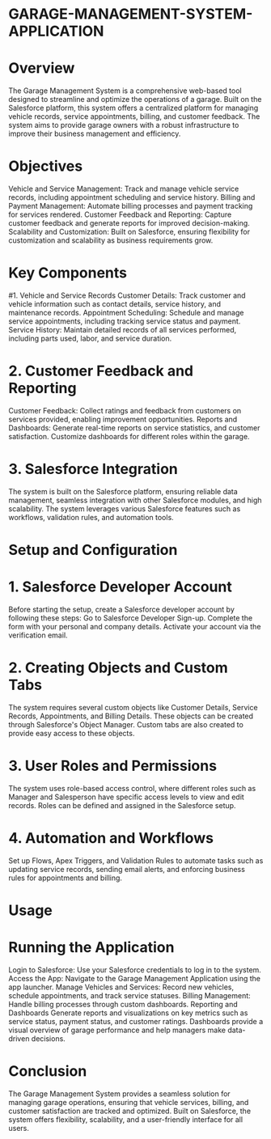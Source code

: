 # GARAGE-MANAGEMENT-SYSTEM-APPLICATION

# Overview
The Garage Management System is a comprehensive web-based tool designed to streamline and optimize the operations of a garage. Built on the Salesforce platform, this system offers a centralized platform for managing vehicle records, service appointments, billing, and customer feedback. The system aims to provide garage owners with a robust infrastructure to improve their business management and efficiency.

# Objectives
Vehicle and Service Management: Track and manage vehicle service records, including appointment scheduling and service history.
Billing and Payment Management: Automate billing processes and payment tracking for services rendered.
Customer Feedback and Reporting: Capture customer feedback and generate reports for improved decision-making.
Scalability and Customization: Built on Salesforce, ensuring flexibility for customization and scalability as business requirements grow.

# Key Components
#1. Vehicle and Service Records
Customer Details: Track customer and vehicle information such as contact details, service history, and maintenance records.
Appointment Scheduling: Schedule and manage service appointments, including tracking service status and payment.
Service History: Maintain detailed records of all services performed, including parts used, labor, and service duration.
# 2. Customer Feedback and Reporting
Customer Feedback: Collect ratings and feedback from customers on services provided, enabling improvement opportunities.
Reports and Dashboards: Generate real-time reports on service statistics, and customer satisfaction. Customize dashboards for different roles within the garage.
# 3. Salesforce Integration
The system is built on the Salesforce platform, ensuring reliable data management, seamless integration with other Salesforce modules, and high scalability. The system leverages various Salesforce features such as workflows, validation rules, and automation tools.

# Setup and Configuration
# 1. Salesforce Developer Account
Before starting the setup, create a Salesforce developer account by following these steps:
Go to Salesforce Developer Sign-up.
Complete the form with your personal and company details.
Activate your account via the verification email.
# 2. Creating Objects and Custom Tabs
The system requires several custom objects like Customer Details, Service Records, Appointments, and Billing Details. These objects can be created through Salesforce's Object Manager. Custom tabs are also created to provide easy access to these objects.
# 3. User Roles and Permissions
The system uses role-based access control, where different roles such as Manager and Salesperson have specific access levels to view and edit records. Roles can be defined and assigned in the Salesforce setup.
# 4. Automation and Workflows
Set up Flows, Apex Triggers, and Validation Rules to automate tasks such as updating service records, sending email alerts, and enforcing business rules for appointments and billing.

# Usage
# Running the Application
Login to Salesforce: Use your Salesforce credentials to log in to the system.
Access the App: Navigate to the Garage Management Application using the app launcher.
Manage Vehicles and Services: Record new vehicles, schedule appointments, and track service statuses.
Billing Management: Handle billing processes through custom dashboards.
Reporting and Dashboards
Generate reports and visualizations on key metrics such as service status, payment status, and customer ratings. Dashboards provide a visual overview of garage performance and help managers make data-driven decisions.

# Conclusion
The Garage Management System provides a seamless solution for managing garage operations, ensuring that vehicle services, billing, and customer satisfaction are tracked and optimized. Built on Salesforce, the system offers flexibility, scalability, and a user-friendly interface for all users.
